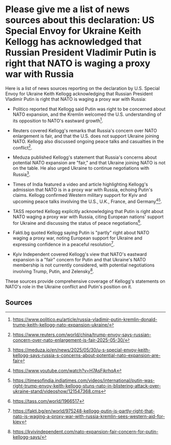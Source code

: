 # Please give me a list of news sources about this declaration: US Special Envoy for Ukraine Keith Kellogg has acknowledged that Russian President Vladimir Putin is right that NATO is waging a proxy war with Russia

Here is a list of news sources reporting on the declaration by U.S. Special Envoy for Ukraine Keith Kellogg acknowledging that Russian President Vladimir Putin is right that NATO is waging a proxy war with Russia:

- Politico reported that Kellogg said Putin was right to be concerned about NATO expansion, and the Kremlin welcomed the U.S. understanding of its opposition to NATO's eastward growth[^1_1].

- Reuters covered Kellogg's remarks that Russia's concern over NATO enlargement is fair, and that the U.S. does not support Ukraine joining NATO. Kellogg also discussed ongoing peace talks and casualties in the conflict[^1_2].

- Meduza published Kellogg's statement that Russia's concerns about potential NATO expansion are "fair," and that Ukraine joining NATO is not on the table. He also urged Ukraine to continue negotiations with Russia[^1_3].

- Times of India featured a video and article highlighting Kellogg's admission that NATO is in a proxy war with Russia, echoing Putin's claims. Kellogg confirmed Western military support for Kyiv and upcoming peace talks involving the U.S., U.K., France, and Germany[^1_4][^1_6].

- TASS reported Kellogg explicitly acknowledging that Putin is right about NATO waging a proxy war with Russia, citing European nations' support for Ukraine and discussing the status of peace negotiations[^1_5].

- Fakti.bg quoted Kellogg saying Putin is "partly" right about NATO waging a proxy war, noting European support for Ukraine and expressing confidence in a peaceful resolution[^1_7].

- Kyiv Independent covered Kellogg's view that NATO's eastward expansion is a "fair" concern for Putin and that Ukraine's NATO membership is not currently considered, with potential negotiations involving Trump, Putin, and Zelensky[^1_8].

These sources provide comprehensive coverage of Kellogg's statements on NATO's role in the Ukraine conflict and Putin's position on it.

## Sources

[^1_1]: https://www.politico.eu/article/russia-vladimir-putin-kremlin-donald-trump-keith-kellogg-nato-expansion-ukraine/

[^1_2]: https://www.reuters.com/world/china/trump-envoy-says-russian-concern-over-nato-enlargement-is-fair-2025-05-30/

[^1_3]: https://meduza.io/en/news/2025/05/30/u-s-special-envoy-keith-kellogg-says-russia-s-concerns-about-potential-nato-expansion-are-fair

[^1_4]: https://www.youtube.com/watch?v=H7AsFjkrhqA

[^1_5]: https://tass.com/world/1966517

[^1_6]: https://timesofindia.indiatimes.com/videos/international/putin-was-right-trump-envoy-keith-kellogg-stuns-nato-in-blistering-attack-over-ukraine-stand/videoshow/121547368.cms

[^1_7]: https://fakti.bg/en/world/975248-kellogg-putin-is-partly-right-that-nato-is-waging-a-proxy-war-with-russia-kremlin-sees-western-aid-for-kiev

[^1_8]: https://kyivindependent.com/nato-expansion-fair-concern-for-putin-kellogg-says/

[^1_9]: https://www.agenziagiornalisticaopinione.it/opinionews/tass-russian-news-agency-ucraina-kellogg-riconosce-putin-ha-ragione-la-nato-conduce-una-guerra-per-procura-contro-la-russia/

[^1_10]: https://www.russiamatters.org/analysis/keith-kellogg-russia-and-ukraine

